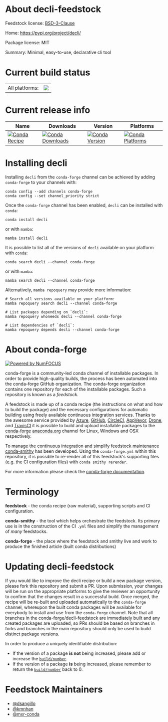 About decli-feedstock
=====================

Feedstock license: [BSD-3-Clause](https://github.com/conda-forge/decli-feedstock/blob/main/LICENSE.txt)

Home: https://pypi.org/project/decli/

Package license: MIT

Summary: Minimal, easy-to-use, declarative cli tool

Current build status
====================


<table><tr><td>All platforms:</td>
    <td>
      <a href="https://dev.azure.com/conda-forge/feedstock-builds/_build/latest?definitionId=14805&branchName=main">
        <img src="https://dev.azure.com/conda-forge/feedstock-builds/_apis/build/status/decli-feedstock?branchName=main">
      </a>
    </td>
  </tr>
</table>

Current release info
====================

| Name | Downloads | Version | Platforms |
| --- | --- | --- | --- |
| [![Conda Recipe](https://img.shields.io/badge/recipe-decli-green.svg)](https://anaconda.org/conda-forge/decli) | [![Conda Downloads](https://img.shields.io/conda/dn/conda-forge/decli.svg)](https://anaconda.org/conda-forge/decli) | [![Conda Version](https://img.shields.io/conda/vn/conda-forge/decli.svg)](https://anaconda.org/conda-forge/decli) | [![Conda Platforms](https://img.shields.io/conda/pn/conda-forge/decli.svg)](https://anaconda.org/conda-forge/decli) |

Installing decli
================

Installing `decli` from the `conda-forge` channel can be achieved by adding `conda-forge` to your channels with:

```
conda config --add channels conda-forge
conda config --set channel_priority strict
```

Once the `conda-forge` channel has been enabled, `decli` can be installed with `conda`:

```
conda install decli
```

or with `mamba`:

```
mamba install decli
```

It is possible to list all of the versions of `decli` available on your platform with `conda`:

```
conda search decli --channel conda-forge
```

or with `mamba`:

```
mamba search decli --channel conda-forge
```

Alternatively, `mamba repoquery` may provide more information:

```
# Search all versions available on your platform:
mamba repoquery search decli --channel conda-forge

# List packages depending on `decli`:
mamba repoquery whoneeds decli --channel conda-forge

# List dependencies of `decli`:
mamba repoquery depends decli --channel conda-forge
```


About conda-forge
=================

[![Powered by
NumFOCUS](https://img.shields.io/badge/powered%20by-NumFOCUS-orange.svg?style=flat&colorA=E1523D&colorB=007D8A)](https://numfocus.org)

conda-forge is a community-led conda channel of installable packages.
In order to provide high-quality builds, the process has been automated into the
conda-forge GitHub organization. The conda-forge organization contains one repository
for each of the installable packages. Such a repository is known as a *feedstock*.

A feedstock is made up of a conda recipe (the instructions on what and how to build
the package) and the necessary configurations for automatic building using freely
available continuous integration services. Thanks to the awesome service provided by
[Azure](https://azure.microsoft.com/en-us/services/devops/), [GitHub](https://github.com/),
[CircleCI](https://circleci.com/), [AppVeyor](https://www.appveyor.com/),
[Drone](https://cloud.drone.io/welcome), and [TravisCI](https://travis-ci.com/)
it is possible to build and upload installable packages to the
[conda-forge](https://anaconda.org/conda-forge) [anaconda.org](https://anaconda.org/)
channel for Linux, Windows and OSX respectively.

To manage the continuous integration and simplify feedstock maintenance
[conda-smithy](https://github.com/conda-forge/conda-smithy) has been developed.
Using the ``conda-forge.yml`` within this repository, it is possible to re-render all of
this feedstock's supporting files (e.g. the CI configuration files) with ``conda smithy rerender``.

For more information please check the [conda-forge documentation](https://conda-forge.org/docs/).

Terminology
===========

**feedstock** - the conda recipe (raw material), supporting scripts and CI configuration.

**conda-smithy** - the tool which helps orchestrate the feedstock.
                   Its primary use is in the construction of the CI ``.yml`` files
                   and simplify the management of *many* feedstocks.

**conda-forge** - the place where the feedstock and smithy live and work to
                  produce the finished article (built conda distributions)


Updating decli-feedstock
========================

If you would like to improve the decli recipe or build a new
package version, please fork this repository and submit a PR. Upon submission,
your changes will be run on the appropriate platforms to give the reviewer an
opportunity to confirm that the changes result in a successful build. Once
merged, the recipe will be re-built and uploaded automatically to the
`conda-forge` channel, whereupon the built conda packages will be available for
everybody to install and use from the `conda-forge` channel.
Note that all branches in the conda-forge/decli-feedstock are
immediately built and any created packages are uploaded, so PRs should be based
on branches in forks and branches in the main repository should only be used to
build distinct package versions.

In order to produce a uniquely identifiable distribution:
 * If the version of a package **is not** being increased, please add or increase
   the [``build/number``](https://docs.conda.io/projects/conda-build/en/latest/resources/define-metadata.html#build-number-and-string).
 * If the version of a package **is** being increased, please remember to return
   the [``build/number``](https://docs.conda.io/projects/conda-build/en/latest/resources/define-metadata.html#build-number-and-string)
   back to 0.

Feedstock Maintainers
=====================

* [@dsangillo](https://github.com/dsangillo/)
* [@kmnhan](https://github.com/kmnhan/)
* [@mxr-conda](https://github.com/mxr-conda/)

